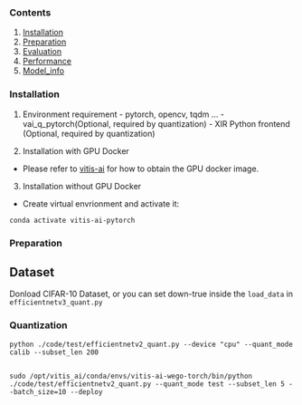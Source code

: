 ### Contents
1. [Installation](#installation)
2. [Preparation](#preparation)
3. [Evaluation](#evaluation)
4. [Performance](#performance)
5. [Model_info](#model_info)

### Installation

   1. Environment requirement
    - pytorch, opencv, tqdm ...
    - vai_q_pytorch(Optional, required by quantization)
    - XIR Python frontend (Optional, required by quantization)

   2. Installation with GPU Docker
   - Please refer to [vitis-ai](https://github.com/Xilinx/Vitis-AI/tree/master/) for how to obtain the GPU docker image.
   
   3. Installation without GPU Docker

   - Create virtual envrionment and activate it:
   ```shell
   conda activate vitis-ai-pytorch
   ```

### Preparation
   ## Dataset
   Donload CIFAR-10 Dataset, 
   or you can set down-true inside the ```load_data``` in ```efficientnetv3_quant.py```



### Quantization
   ```
python ./code/test/efficientnetv2_quant.py --device "cpu" --quant_mode calib --subset_len 200

```
```

sudo /opt/vitis_ai/conda/envs/vitis-ai-wego-torch/bin/python ./code/test/efficientnetv2_quant.py --quant_mode test --subset_len 5 --batch_size=10 --deploy 
```

